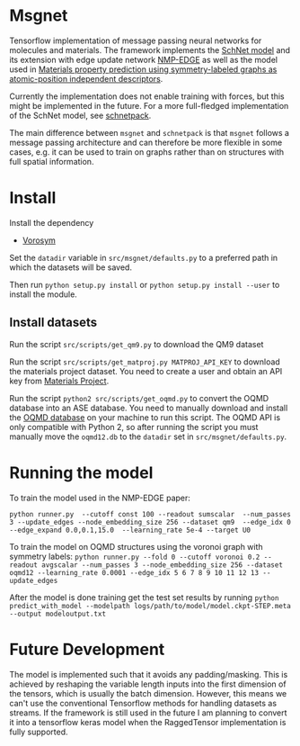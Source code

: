 # Msgnet
Tensorflow implementation of message passing neural networks for molecules and materials.
The framework implements the [SchNet model](https://arxiv.org/abs/1712.06113) and its extension with edge update network [NMP-EDGE](https://arxiv.org/abs/1806.03146) as well as the model used in [Materials property prediction using symmetry-labeled graphs as atomic-position independent descriptors](https://arxiv.org/abs/1905.06048).

Currently the implementation does not enable training with forces, but this might be implemented in the future.
For a more full-fledged implementation of the SchNet model, see [schnetpack](https://github.com/atomistic-machine-learning/schnetpack).

The main difference between `msgnet` and `schnetpack` is that `msgnet` follows a message passing architecture and can therefore be more flexible in some cases, e.g. it can be used to train on graphs rather than on structures with full spatial information.

# Install
Install the dependency
 - [Vorosym](https://github.com/peterbjorgensen/vorosym)

Set the `datadir` variable in `src/msgnet/defaults.py` to a preferred path in which the datasets will be saved.

Then run `python setup.py install` or `python setup.py install --user` to install the module.

## Install datasets 
Run the script `src/scripts/get_qm9.py` to download the QM9 dataset

Run the script `src/scripts/get_matproj.py MATPROJ_API_KEY` to download the materials project dataset. You need to create a user and obtain an API key from [Materials Project](https://materialsproject.org/).

Run the script `python2 src/scripts/get_oqmd.py` to convert the OQMD database into an ASE database. You need to manually download and install the [OQMD database](http://oqmd.org/) on your machine to run this script.
The OQMD API is only compatible with Python 2, so after running the script you must manually move the `oqmd12.db` to the `datadir` set in `src/msgnet/defaults.py`.

# Running the model
To train the model used in the NMP-EDGE paper:

`python runner.py  --cutoff const 100 --readout sumscalar  --num_passes 3 --update_edges --node_embedding_size 256 --dataset qm9  --edge_idx 0 --edge_expand 0.0,0.1,15.0  --learning_rate 5e-4 --target U0`

To train the model on OQMD structures using the voronoi graph with symmetry labels:
`python runner.py --fold 0 --cutoff voronoi 0.2 --readout avgscalar --num_passes 3 --node_embedding_size 256 --dataset oqmd12 --learning_rate 0.0001 --edge_idx 5 6 7 8 9 10 11 12 13 --update_edges`

After the model is done training get the test set results by running
`python predict_with_model --modelpath logs/path/to/model/model.ckpt-STEP.meta --output modeloutput.txt`

# Future Development
The model is implemented such that it avoids any padding/masking. This is achieved by reshaping the variable length inputs into the first dimension of the tensors, which is usually the batch dimension. However, this means we can't use the conventional Tensorflow methods for handling datasets as streams. If the framework is still used in the future I am planning to convert it into a tensorflow keras model when the RaggedTensor implementation is fully supported.
